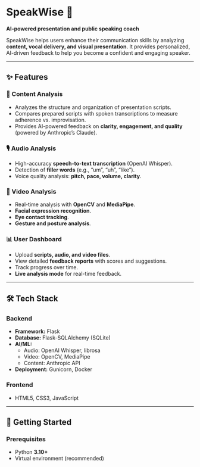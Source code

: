 
# SpeakWise 🎤  
**AI-powered presentation and public speaking coach**  

SpeakWise helps users enhance their communication skills by analyzing **content, vocal delivery, and visual presentation**. It provides personalized, AI-driven feedback to help you become a confident and engaging speaker.  

---

## ✨ Features  

### 📑 Content Analysis  
- Analyzes the structure and organization of presentation scripts.  
- Compares prepared scripts with spoken transcriptions to measure adherence vs. improvisation.  
- Provides AI-powered feedback on **clarity, engagement, and quality** (powered by Anthropic’s Claude).  

### 🎙️ Audio Analysis  
- High-accuracy **speech-to-text transcription** (OpenAI Whisper).  
- Detection of **filler words** (e.g., “um”, “uh”, “like”).  
- Voice quality analysis: **pitch, pace, volume, clarity**.  

### 🎥 Video Analysis  
- Real-time analysis with **OpenCV** and **MediaPipe**.  
- **Facial expression recognition**.  
- **Eye contact tracking**.  
- **Gesture and posture analysis**.  

### 📊 User Dashboard  
- Upload **scripts, audio, and video files**.  
- View detailed **feedback reports** with scores and suggestions.  
- Track progress over time.  
- **Live analysis mode** for real-time feedback.  

---

## 🛠️ Tech Stack  

### Backend  
- **Framework:** Flask  
- **Database:** Flask-SQLAlchemy (SQLite)  
- **AI/ML:**  
  - Audio: OpenAI Whisper, librosa  
  - Video: OpenCV, MediaPipe  
  - Content: Anthropic API  
- **Deployment:** Gunicorn, Docker  

### Frontend  
- HTML5, CSS3, JavaScript  

---

## 🚀 Getting Started  

### Prerequisites  
- Python **3.10+**  
- Virtual environment (recommended)  


